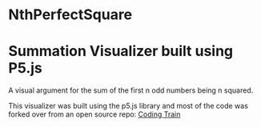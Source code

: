 # NthPerfectSquare

# Summation Visualizer built using P5.js

A visual argument for the sum of the first n odd numbers being n squared. 

This visualizer was built using the p5.js library and most of the code was forked over from an open source repo:
[Coding Train](https://github.com/CodingTrain/website/blob/master/Tutorials/P5JS/p5.js/09/9.15_p5.js_2D_Arrays/sketch.js)
